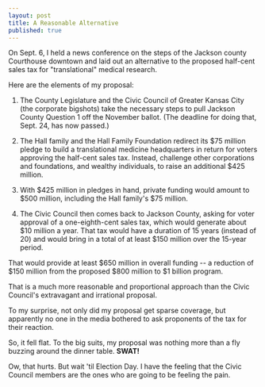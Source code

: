 ```yaml
---
layout: post
title: A Reasonable Alternative
published: true
---
```


On Sept. 6, I held a news conference on the steps of the Jackson county Courthouse downtown and laid out an alternative to the proposed half-cent sales tax for "translational" medical research.

Here are the elements of my proposal:

1) The County Legislature and the Civic Council of Greater Kansas City (the corporate bigshots) take the necessary steps to pull Jackson County Question 1 off the November ballot. (The deadline for doing that, Sept. 24, has now passed.)

2) The Hall family and the Hall Family Foundation redirect its $75 million pledge to build a translational medicine headquarters in return for voters approving the half-cent sales tax. Instead, challenge other corporations and foundations, and wealthy individuals, to raise an additional $425 million.

3) With $425 million in pledges in hand, private funding would amount to $500 million, including the Hall family's $75 million.

4) The Civic Council then comes back to Jackson County, asking for voter approval of a one-eighth-cent sales tax, which would generate about $10 million a year. That tax would have a duration of 15 years (instead of 20) and would bring in a total of at least $150 million over the 15-year period.

That would provide at least $650 million in overall funding -- a reduction of $150 million from the proposed $800 million to $1 billion program.

That is a much more reasonable and proportional approach than the Civic Council's extravagant and irrational proposal.

To my surprise, not only did my proposal get sparse coverage, but apparently no one in the media bothered to ask proponents of the tax for their reaction.

So, it fell flat. To the big suits, my proposal was nothing more than a fly buzzing around the dinner table. **SWAT!**

Ow, that hurts. But wait 'til Election Day. I have the feeling that the Civic Council members are the ones who are going to be feeling the pain.
